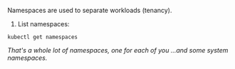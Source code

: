 
Namespaces are used to separate workloads (tenancy).

1. List namespaces:

```execute
kubectl get namespaces
```

*That's a whole lot of namespaces, one for each of you ...and some system namespaces.*
